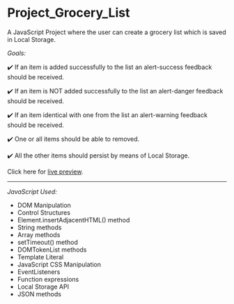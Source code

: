 # Project_Grocery_List

A JavaScript Project where the user can create a grocery list which is saved in Local Storage.

_Goals:_

✔️ If an item is added successfully to the list an alert-success feedback should be received.

✔️ If an item is NOT added successfully to the list an alert-danger feedback should be received.

✔️ If an item identical with one from the list an alert-warning feedback should be received.

✔️ One or all items should be able to removed.

✔️ All the other items should persist by means of Local Storage.

Click here for [live preview](https://karolinabodis.github.io/100_JS_Projects/013_grocery_list/index.html).

---

_JavaScript Used:_

- DOM Manipulation
- Control Structures
- Element.insertAdjacentHTML() method
- String methods
- Array methods
- setTimeout() method
- DOMTokenList methods
- Template Literal
- JavaScript CSS Manipulation
- EventListeners
- Function expressions
- Local Storage API
- JSON methods
